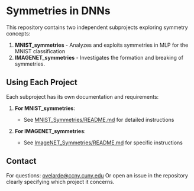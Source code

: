# Symmetries in DNNs

This repository contains two independent subprojects exploring symmetry concepts:

1. **MNIST_symmetries** - Analyzes and exploits symmetries in MLP for the MNIST classification
2. **IMAGENET_symmetries** - Investigates the formation and breaking of symmetries.

## Using Each Project

Each subproject has its own documentation and requirements:

1. **For MNIST_symmetries**:
   - See [MNIST_Symmetries/README.md](MNIST_Symmetries/README.md) for detailed instructions

2. **For IMAGENET_symmetries**:
   - See [ImageNET_Symmetries/README.md](ImageNET_Symmetries/README.md) for specific instructions

## Contact
For questions: ovelarde@ccny.cuny.edu
Or open an issue in the repository clearly specifying which project it concerns.
